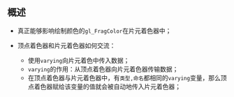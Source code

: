 ## 概述

* 真正能够影响绘制颜色的`gl_FragColor`在片元着色器中；

* 顶点着色器和片元着色器如何交流：
  - 使用`varying`向片元着色中传入数据；
  - `varying`的作用：从顶点着色器向片元着色器传输数据；
  - 在顶点着色器与片元着色器中，有`类型,命名`都相同的`varying`变量，那么顶点着色器赋给该变量的值就会被自动地传入片元着色器；